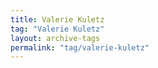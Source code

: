 ```yaml
---
title: Valerie Kuletz
tag: "Valerie Kuletz"
layout: archive-tags
permalink: "tag/valerie-kuletz"
---
```

